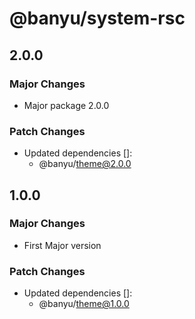 # @banyu/system-rsc

## 2.0.0

### Major Changes

- Major package 2.0.0

### Patch Changes

- Updated dependencies []:
  - @banyu/theme@2.0.0

## 1.0.0

### Major Changes

- First Major version

### Patch Changes

- Updated dependencies []:
  - @banyu/theme@1.0.0

